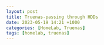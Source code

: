 ```yaml
---
layout: post
title: Truenas-passing through HDDs
date: 2023-05-19 14:21 +1000
categories: [HomeLab, Truenas]
tags: [homelab, truenas]
---
```


